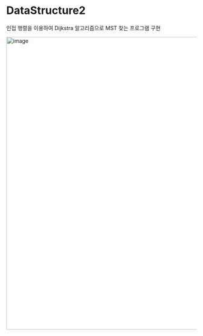 # DataStructure2
인접 행렬을 이용하여 Dijkstra 알고리즘으로 MST 찾는 프로그램 구현

<img width="775" alt="image" src="https://github.com/PINGPINGYEE/DataStructure2/assets/30267171/22125177-45df-400c-881d-bfb5db3b8496">
